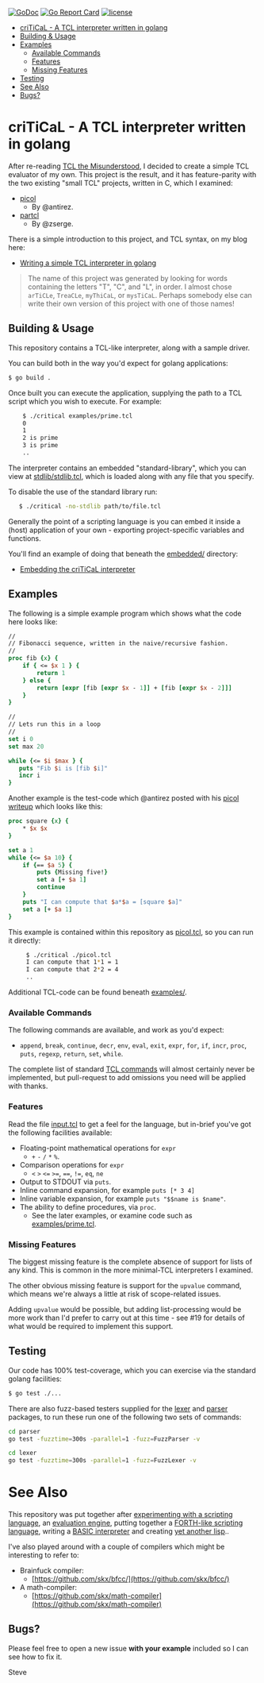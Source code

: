 [![GoDoc](https://img.shields.io/static/v1?label=godoc&message=reference&color=blue)](https://pkg.go.dev/github.com/skx/critical)
[![Go Report Card](https://goreportcard.com/badge/github.com/skx/critical)](https://goreportcard.com/report/github.com/skx/critical)
[![license](https://img.shields.io/github/license/skx/critical.svg)](https://github.com/skx/critical/blob/master/LICENSE)


* [criTiCaL - A TCL interpreter written in golang](#critical---a-tcl-interpreter-written-in-golang)
* [Building & Usage](#building--usage)
* [Examples](#examples)
  * [Available Commands](#available-commands)
  * [Features](#features)
  * [Missing Features](#missing-features)
* [Testing](#testing)
* [See Also](#see-also)
* [Bugs?](#bugs?)

# criTiCaL - A TCL interpreter written in golang

After re-reading [TCL the Misunderstood](http://antirez.com/articoli/tclmisunderstood.html), I decided to create a simple TCL evaluator of my own.  This project is the result, and it has feature-parity with the two existing "small TCL" projects, written in C, which I examined:

* [picol](http://oldblog.antirez.com/page/picol.html)
  - By @antirez.
* [partcl](https://zserge.com/posts/tcl-interpreter/)
  - By @zserge.

There is a simple introduction to this project, and TCL syntax, on my blog here:

* [Writing a simple TCL interpreter in golang](https://blog.steve.fi/writing_a_simple_tcl_interpreter_in_golang.html)


> The name of this project was generated by looking for words containing the letters "T", "C", and "L", in order.  I almost chose `arTiCLe`, `TreaCLe`, `myThiCaL`, or `mysTiCaL`.
> Perhaps somebody else can write their own version of this project with one of those names!



## Building & Usage

This repository contains a TCL-like interpreter, along with a sample driver.

You can build both in the way you'd expect for golang applications:

```sh
$ go build .
```

Once built you can execute the application, supplying the path to a TCL
script which you wish to execute.  For example:

```sh
    $ ./critical examples/prime.tcl
    0
    1
    2 is prime
    3 is prime
    ..
```

The interpreter contains an embedded "standard-library", which you can view at [stdlib/stdlib.tcl](stdlib/stdlib.tcl), which is loaded along with any file that you specify.

To disable the use of the standard library run:

```sh
   $ ./critical -no-stdlib path/to/file.tcl
```

Generally the point of a scripting language is you can embed it inside
a (host) application of your own - exporting project-specific variables
and functions.

You'll find an example of doing that beneath the [embedded/](embedded/) directory:

* [Embedding the criTiCaL interpreter](embedded/)



## Examples

The following is a simple example program which shows what the code here looks like:


```tcl
//
// Fibonacci sequence, written in the naive/recursive fashion.
//
proc fib {x} {
    if { <= $x 1 } {
        return 1
    } else {
        return [expr [fib [expr $x - 1]] + [fib [expr $x - 2]]]
    }
}

//
// Lets run this in a loop
//
set i 0
set max 20

while {<= $i $max } {
   puts "Fib $i is [fib $i]"
   incr i
}

```

Another example is the test-code which @antirez posted with his [picol writeup](http://oldblog.antirez.com/page/picol.html) which looks like this:

```tcl
proc square {x} {
    * $x $x
}

set a 1
while {<= $a 10} {
    if {== $a 5} {
        puts {Missing five!}
        set a [+ $a 1]
        continue
    }
    puts "I can compute that $a*$a = [square $a]"
    set a [+ $a 1]
}
```

This example is contained within this repository as [picol.tcl](picol.tcl), so you can run it directly:

```sh
     $ ./critical ./picol.tcl
     I can compute that 1*1 = 1
     I can compute that 2*2 = 4
     ..
```

Additional TCL-code can be found beneath [examples/](examples/).



### Available Commands

The following commands are available, and work as you'd expect:

* `append`, `break`, `continue`, `decr`, `env`, `eval`, `exit`, `expr`, `for`, `if`, `incr`, `proc`, `puts`, `regexp`, `return`, `set`, `while`.

The complete list of standard [TCL commands](https://www.tcl.tk/man/tcl/TclCmd/contents.html) will almost certainly never be implemented, but pull-request to add omissions you need will be applied with thanks.



### Features

Read the file [input.tcl](input.tcl) to get a feel for the language, but in-brief you've got the following facilities available:

* Floating-point mathematical operations for `expr`
  * `+` `-` `/` `*` `%`.
* Comparison operations for `expr`
  * `<` `>` `<=` `>=`, `==`, `!=`, `eq`, `ne`
* Output to STDOUT via `puts`.
* Inline command expansion, for example `puts [* 3 4]`
* Inline variable expansion, for example `puts "$$name is $name"`.
* The ability to define procedures, via `proc`.
  * See the later examples, or examine code such as [examples/prime.tcl](examples/prime.tcl).


### Missing Features

The biggest missing feature is the complete absence of support for lists of any kind.  This is common in the more minimal-TCL interpreters I examined.

The other obvious missing feature is support for the `upvalue` command, which means we're always a little at risk of scope-related issues.

Adding `upvalue` would be possible, but adding list-processing would be more work than I'd prefer to carry out at this time - see #19 for details of what would be required to implement this support.



## Testing

Our code has 100% test-coverage, which you can exercise via the standard golang facilities:

```sh
$ go test ./...
```

There are also fuzz-based testers supplied for the [lexer](lexer/) and [parser](parser/) packages, to run these run one of the following two sets of commands:

```sh
cd parser
go test -fuzztime=300s -parallel=1 -fuzz=FuzzParser -v
```

```sh
cd lexer
go test -fuzztime=300s -parallel=1 -fuzz=FuzzLexer -v

```



# See Also

This repository was put together after [experimenting with a scripting language](https://github.com/skx/monkey/), an [evaluation engine](https://github.com/skx/evalfilter/), putting together a [FORTH-like scripting language](https://github.com/skx/foth), writing a [BASIC interpreter](https://github.com/skx/gobasic) and creating [yet another lisp](https://github.com/skx/yal)..

I've also played around with a couple of compilers which might be interesting to refer to:

* Brainfuck compiler:
  * [https://github.com/skx/bfcc/](https://github.com/skx/bfcc/)
* A math-compiler:
  * [https://github.com/skx/math-compiler](https://github.com/skx/math-compiler)




## Bugs?

Please feel free to open a new issue **with your example** included so I can see how to fix it.


Steve
